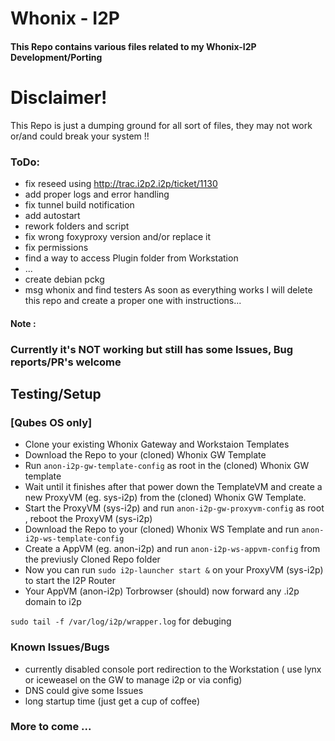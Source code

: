 # Whonix - I2P 
#### This Repo contains various files related to my Whonix-I2P Development/Porting
# Disclaimer!
This Repo is just a dumping ground for all sort of files, they may not work or/and could break your system !!
### ToDo:
- fix reseed using http://trac.i2p2.i2p/ticket/1130
- add proper logs and error handling
- fix tunnel build notification
- add autostart
- rework folders and script
- fix wrong foxyproxy version and/or replace it
- fix permissions
- find a way to access Plugin folder from Workstation
- ...
- create debian pckg
- msg whonix and find testers
As soon as everything works  I will delete this repo and create a proper one with instructions...
#### Note :
###			Currently it's NOT working but still has some Issues, Bug reports/PR's welcome
## Testing/Setup
### [Qubes OS only]
- Clone your existing Whonix Gateway and Workstaion Templates
- Download the Repo to your (cloned) Whonix GW Template
- Run `anon-i2p-gw-template-config` as root in the (cloned) Whonix GW template
- Wait until it finishes after that power down the TemplateVM and create a new ProxyVM (eg. sys-i2p) from 
the (cloned) Whonix GW Template.
- Start the ProxyVM (sys-i2p) and run `anon-i2p-gw-proxyvm-config` as root , reboot the ProxyVM (sys-i2p)
- Download the Repo to your (cloned) Whonix WS Template and run `anon-i2p-ws-template-config`
- Create a AppVM (eg. anon-i2p) and run `anon-i2p-ws-appvm-config` from the previusly Cloned Repo folder
- Now you can run `sudo i2p-launcher start &` on your ProxyVM (sys-i2p) to start the I2P Router
- Your AppVM (anon-i2p) Torbrowser (should) now forward any .i2p domain to i2p


`sudo tail -f /var/log/i2p/wrapper.log` for debuging

### Known Issues/Bugs

- currently disabled console port redirection to the Workstation ( use lynx or iceweasel on the GW to manage i2p or via config)
- DNS could give some Issues
- long startup time (just get a cup of coffee)


### More to come ...
